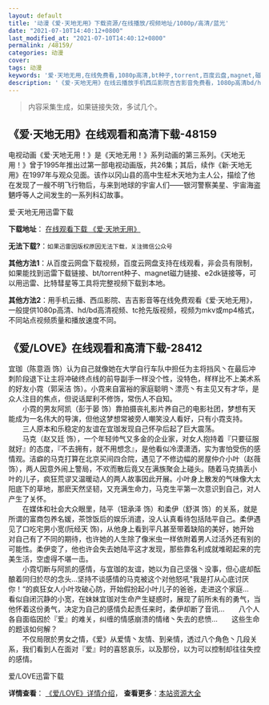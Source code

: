 ```yaml
---
layout: default
title: '动漫《爱·天地无用》下载资源/在线播放/视频地址/1080p/高清/蓝光'
date: "2021-07-10T14:40:12+0800"
last_modified_at: "2021-07-10T14:40:12+0800"
permalink: /48159/
categories: 动漫
cover:
tags: 动漫
keywords: '爱·天地无用,在线免费看,1080p高清,bt种子,torrent,百度云盘,magnet,磁力链,迅雷下载资源'
description: '《爱·天地无用》在线云播放手机西瓜影院吉吉影音免费看，1080p高清bd/hd未删减完整版和tc抢先枪版，mkv/mp4格式，附带bt/torrent种子、magnet/磁力链、百度云盘、网盘资源迅雷下载链接'
---
```


>内容采集生成，如果链接失效，多试几个。


## 《爱·天地无用》在线观看和高清下载-48159

电视动画《爱·天地无用！》是《天地无用！》系列动画的第三系列。《天地无用！》曾于1995年推出过第一部电视动画版，共26集；其后，续作《新·天地无用》在1997年与观众见面。该作以冈山县的高中生柾木天地为主人公，描绘了他在发现了一艘不明飞行物后，与来到地球的宇宙人们——银河警察美星、宇宙海盗魉呼等人之间发生的一系列科幻故事。<!---剧情end--->


爱·天地无用迅雷下载

**下载地址**： [在线观看下载 《爱·天地无用》](https://www.993dy.com//vod-detail-id-5483.html) 


**无法下载?**：`如果迅雷因版权原因无法下载，关注微信公众号 `

**其他方法1**：从百度云网盘下载视频，百度云网盘支持在线观看，非会员有限制，如果能找到迅雷下载链接、bt/torrent种子、magnet磁力链接、e2dk链接等，可以用迅雷、比特彗星等工具将完整视频下载到本地。

**其他方法2**：用手机云播、西瓜影院、吉吉影音等在线免费观看《爱·天地无用》，一般提供1080p高清、hd/bd高清视频、tc抢先版视频，视频为mkv或mp4格式，不同站点视频质量和播放速度不同。


## 《爱/LOVE》在线观看和高清下载-28412

宜珈（陈意涵 饰）认为自己就像她在大学自行车队中担任为主将挡风丶在最后冲刺阶段退下让主将冲破终点线的前导副手一样没个性，没特色，样样比不上美术系的好友小霓（郭采洁 饰）。小霓来自富裕的家庭聪明丶漂亮丶有主见又有才华，是众人注目的焦点，但说话犀利不修饰，常伤人不自知。<br />　　小霓的男友阿凯（彭于晏 饰）靠拍摄丧礼影片养自己的电影社团，梦想有天能成为一名伟大的导演，但他这梦想常被旁人嘲笑没人看好，只有小霓支持。<br />　　三人原本和乐稳定的友谊在宜珈发现自己怀孕后起了巨大震荡。<br />　　马克（赵又廷 饰），一个年轻帅气又多金的企业家，对女人抱持着『只要征服就好』的态度，『不去拥有，就不用想念』，是他看似冷漠潇洒，实为害怕受伤的感情观。洁癖的马克打算在北京买间四合院，遇见了不修边幅的房屋仲介小叶（赵薇 饰），两人因意外闹上警局，不欢而散后竟又在满族聚会上碰头。随着马克搞丢小叶的儿子，疯狂荒谬又温暖动人的两人故事因此开展。小叶身上散发的气味像大太阳底下的草地，那麽天然坚韧，又充满生命力，马克生平第一次意识到自己，对人产生了关怀。<br />　　在媒体和社会大众眼里，陆平（钮承泽 饰）和柔伊（舒淇 饰）的关系，就是所谓的富商包养名媛，茶馀饭后的娱乐消遣，没人认真看待包括陆平自己。柔伊遇见了口吃宅男小宽(阮经天 饰)，从他身上看到平凡甚至带着缺陷的美好，她开始对自己有了不同的期待，也许她的人生除了像米虫一样依附着男人过活外还有别的可能性。柔伊变了，他也许会失去她陆平这才发现，那些靠名利成就堆砌起来的完美生活，空虚得不堪一击。<br />　　小霓切断与阿凯的感情，与宜珈的友谊，她以为自己坚强丶没事，但心底却酝酿着同归於尽的念头&hellip;坚持不谈感情的马克被这个对他怒吼"我是打从心底讨厌你！“的疯狂女人小叶攻破心防，开始假扮起小叶儿子的爸爸，走进这个家庭…　　看似自闭沉静的小宽，在妹妹宜珈对生命产生疑惑时，展现了前所未有的勇气，当他怀着这份勇气，决定为自己的感情负起责任来时，柔伊却断了音讯&hellip;　　八个人各自面临因於『爱』的难关，纠缠的情感崩溃的情绪丶失去的悲愤&hellip;　　这些生命的题该如何解？<br />　　不仅局限於男女之情，《爱》从爱情丶友情、到亲情，透过八个角色丶几段关系，我们看到人在面对『爱』时的喜怒哀乐，以及那份，以为可以控制却往往失控的感情。


爱/LOVE迅雷下载

**详情查看**： [《爱/LOVE》详情介绍](/movie/28412/)， **查看更多**：[本站资源大全](/movie/t/all/)

